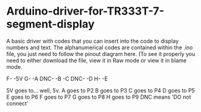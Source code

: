 # Arduino-driver-for-TR333T-7-segment-display
A basic driver with codes that you can insert into the code to display numbers and text.
The alphanumerical codes are contained within the .ino file, you just need to follow
the pinout diagram here. (To see it properly you need to either download the file,
view it in Raw mode or view it in blame mode.

  F-   -5V
  G-   -A
DNC- 
       -B
       -C
DNC-   -D
  H-   -E
  
  5V goes to... well, 5v.
  A goes to P2
  B goes to P3
  C goes to P4
  D goes to P5
  E goes to P6
  F goes to P7
  G goes to P8
  H goes to P9
  DNC means 'DO not connect'
  


